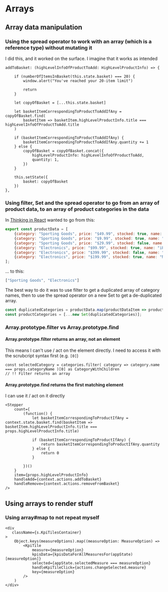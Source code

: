 # Arrays

## Array data manipulation

### Using the spread operator to work with an array (which is a reference type) without mutating it

I did this, and it worked on the surface. I imagine that it works as intended

```
addToBasket: (highLevelInfoOfProductToAdd: HighLevelProductInfo) => {

    if (numberOfItemsInBasket(this.state.basket) === 20) {
        window.alert("You've reached your 20-item limit")

        return
    }

    let copyOfBasket = [...this.state.basket]

    let basketItemCorrespondingToProductToAddIfAny = copyOfBasket.find(
        basketItem => basketItem.highLevelProductInfo.title === highLevelInfoOfProductToAdd.title
    )

    if (basketItemCorrespondingToProductToAddIfAny) {
        basketItemCorrespondingToProductToAddIfAny.quantity += 1
    } else {
        copyOfBasket = copyOfBasket.concat({
            highLevelProductInfo: highLevelInfoOfProductToAdd,
            quantity: 1,
        })
    }

    this.setState({
        basket: copyOfBasket
    })
},
```

### Using filter, Set and the spread operator to go from an array of product data, to an array of product categories in the data

In [Thinking in React](./../../code_examples/2019Q4/0921RJS-thinking_in_react/README.md) wanted to go from this:

```js
export const productData = [
    {category: "Sporting Goods", price: "$49.99", stocked: true, name: "Football"},
    {category: "Sporting Goods", price: "$9.99", stocked: true, name: "Baseball"},
    {category: "Sporting Goods", price: "$29.99", stocked: false, name: "Basketball"},
    {category: "Electronics", price: "$99.99", stocked: true, name: "iPod Touch"},
    {category: "Electronics", price: "$399.99", stocked: false, name: "iPhone 5"},
    {category: "Electronics", price: "$199.99", stocked: true, name: "Nexus 7"}
];
```

... to this:

```js
["Sporting Goods", "Electronics"]
```

The best way to do it was to use filter to get a duplicated array of category names, then to use the spread operator on a new Set to get a de-duplicated array.

```js
const duplicatedCategories = productData.map(productDataItem => productDataItem.category);
const productCategories = [...new Set(duplicatedCategories)];
```
### Array.prototype.filter vs Array.prototype.find

#### Array.prototype.filter returns an array, not an element

This means I can't use / act on the element directly. I need to access it with the scrubcript syntax first (e.g. `[0]`)

```
const selectedCategory = categories.filter( category => category.name === props.categoryName )[0] as CategoryWithChildren                           // !! Filter returns an array
```

#### Array.prototype.find returns the first matching element

I can use it / act on it directly

```
<Stepper 
    count={
        (function() {
            let basketItemCorrespondingToProductIfAny = context.state.basket.find(basketItem => basketItem.highLevelProductInfo.title === props.highLevelProductInfo.title)

            if (basketItemCorrespondingToProductIfAny) {
                return basketItemCorrespondingToProductIfAny.quantity
            } else {
                return 0
            }
            
        })()
    }
    item={props.highLevelProductInfo}
    handleAdd={context.actions.addToBasket}
    handleRemove={context.actions.removeFromBasket}
/>  
```

## Using arrays to render stuff

### Using array#map to not repeat myself

```
<div
   className={s.KpiTilesContainer}
>
	Object.keys(measureOptions).map((measureOption: MeasureOption) => 
		<KpiTile
	        measure={measureOption}
	        kpisData={kpisDataForAllMeasuresFor(appState)[measureOption]}
	        selected={appState.selectedMeasure === measureOption}
	        handleKpiTileClick={actions.changeSelected.measure}
	        key={measureOption}
	    />
	)
</div>
```


